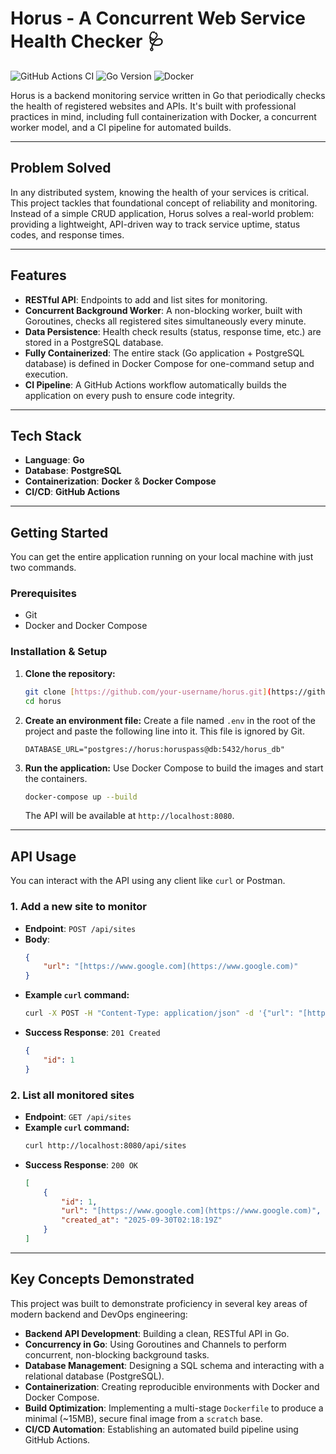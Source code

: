 # Horus - A Concurrent Web Service Health Checker 🩺

![GitHub Actions CI](https://github.com/singhxabhijeet/horus/actions/workflows/ci.yml/badge.svg)
![Go Version](https://img.shields.io/badge/Go-1.22+-blue.svg)
![Docker](https://img.shields.io/badge/Docker-24.0-blue?logo=docker)

Horus is a backend monitoring service written in Go that periodically checks the health of registered websites and APIs. It's built with professional practices in mind, including full containerization with Docker, a concurrent worker model, and a CI pipeline for automated builds.

---

## Problem Solved

In any distributed system, knowing the health of your services is critical. This project tackles that foundational concept of reliability and monitoring. Instead of a simple CRUD application, Horus solves a real-world problem: providing a lightweight, API-driven way to track service uptime, status codes, and response times.

---

## Features

* **RESTful API**: Endpoints to add and list sites for monitoring.
* **Concurrent Background Worker**: A non-blocking worker, built with Goroutines, checks all registered sites simultaneously every minute.
* **Data Persistence**: Health check results (status, response time, etc.) are stored in a PostgreSQL database.
* **Fully Containerized**: The entire stack (Go application + PostgreSQL database) is defined in Docker Compose for one-command setup and execution.
* **CI Pipeline**: A GitHub Actions workflow automatically builds the application on every push to ensure code integrity.

---

## Tech Stack

* **Language**: **Go**
* **Database**: **PostgreSQL**
* **Containerization**: **Docker** & **Docker Compose**
* **CI/CD**: **GitHub Actions**

---

## Getting Started

You can get the entire application running on your local machine with just two commands.

### Prerequisites

* Git
* Docker and Docker Compose

### Installation & Setup

1.  **Clone the repository:**
    ```bash
    git clone [https://github.com/your-username/horus.git](https://github.com/your-username/horus.git)
    cd horus
    ```

2.  **Create an environment file:**
    Create a file named `.env` in the root of the project and paste the following line into it. This file is ignored by Git.
    ```
    DATABASE_URL="postgres://horus:horuspass@db:5432/horus_db"
    ```

3.  **Run the application:**
    Use Docker Compose to build the images and start the containers.
    ```bash
    docker-compose up --build
    ```
    The API will be available at `http://localhost:8080`.

---

## API Usage

You can interact with the API using any client like `curl` or Postman.

### 1. Add a new site to monitor

* **Endpoint**: `POST /api/sites`
* **Body**:
    ```json
    {
        "url": "[https://www.google.com](https://www.google.com)"
    }
    ```
* **Example `curl` command:**
    ```bash
    curl -X POST -H "Content-Type: application/json" -d '{"url": "[https://www.google.com](https://www.google.com)"}' http://localhost:8080/api/sites
    ```
* **Success Response**: `201 Created`
    ```json
    {
        "id": 1
    }
    ```

### 2. List all monitored sites

* **Endpoint**: `GET /api/sites`
* **Example `curl` command:**
    ```bash
    curl http://localhost:8080/api/sites
    ```
* **Success Response**: `200 OK`
    ```json
    [
        {
            "id": 1,
            "url": "[https://www.google.com](https://www.google.com)",
            "created_at": "2025-09-30T02:18:19Z"
        }
    ]
    ```

---

## Key Concepts Demonstrated

This project was built to demonstrate proficiency in several key areas of modern backend and DevOps engineering:

* **Backend API Development**: Building a clean, RESTful API in Go.
* **Concurrency in Go**: Using Goroutines and Channels to perform concurrent, non-blocking background tasks.
* **Database Management**: Designing a SQL schema and interacting with a relational database (PostgreSQL).
* **Containerization**: Creating reproducible environments with Docker and Docker Compose.
* **Build Optimization**: Implementing a multi-stage `Dockerfile` to produce a minimal (~15MB), secure final image from a `scratch` base.
* **CI/CD Automation**: Establishing an automated build pipeline using GitHub Actions.
